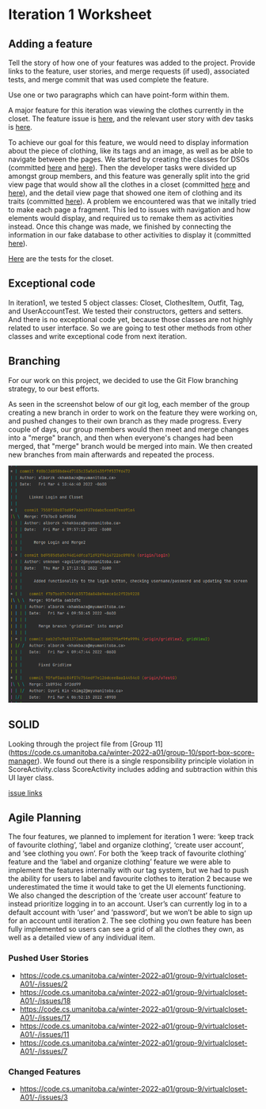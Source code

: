 Iteration 1 Worksheet
=====================

Adding a feature
-----------------

Tell the story of how one of your features was added to the project.
Provide links to the
feature, user stories, and merge requests (if used), associated tests, and merge commit
that was used complete the feature.

Use one or two paragraphs which can have point-form within them.

A major feature for this iteration was viewing the clothes currently in the closet. The feature issue is [here](https://code.cs.umanitoba.ca/winter-2022-a01/group-9/virtualcloset-A01/-/issues/12), and the relevant user story with dev tasks is [here](https://code.cs.umanitoba.ca/winter-2022-a01/group-9/virtualcloset-A01/-/issues/16).

To achieve our goal for this feature, we would need to display information about the piece of clothing, like its tags and an image, as well as be able to navigate between the pages. 
We started by creating the classes for DSOs (committed [here](https://code.cs.umanitoba.ca/winter-2022-a01/group-9/virtualcloset-A01/-/commit/0d249e77be41deac9950bfe66055804e9c6b221f) and [here](https://code.cs.umanitoba.ca/winter-2022-a01/group-9/virtualcloset-A01/-/commit/5be012121dc2e074d926d3ed0baaf35797ee1a26)). Then the developer tasks were divided up amongst group members, and this feature was generally split into the grid view page that would show all the clothes in a closet (committed [here](https://code.cs.umanitoba.ca/winter-2022-a01/group-9/virtualcloset-A01/-/commit/e3a391eb9f9a8de32c460cd8795fa98a4d44eea6) and [here](https://code.cs.umanitoba.ca/winter-2022-a01/group-9/virtualcloset-A01/-/commit/6ab2d7c9681372ab3d98caa18005295af9fa9994)), and the detail view page that showed one item of clothing and its traits (committed [here](https://code.cs.umanitoba.ca/winter-2022-a01/group-9/virtualcloset-A01/-/commit/f5bb73e782e75b6d7ac86c085a2025870fd64539)). A problem we encountered was that we initally tried to make each page a fragment. This led to issues with navigation and how elements would display, and required us to remake them as activities instead. Once this change was made, we finished by connecting the information in our fake database to other activities to display it (committed [here](https://code.cs.umanitoba.ca/winter-2022-a01/group-9/virtualcloset-A01/-/commit/db5678cbf8caf6237dac66d3a5954bad200870ec)).

[Here](https://code.cs.umanitoba.ca/winter-2022-a01/group-9/virtualcloset-A01/-/blob/main/app/src/test/java/com/example/virtualcloset/ClosetTest.java) are the tests for the closet.

Exceptional code
----------------

In iteration1, we tested 5 object classes: Closet, ClothesItem, Outfit, Tag, and UserAccountTest. We tested their constructors, getters and setters. And there is no exceptional code yet, because those classes are not highly related to user interface. So we are going to test other methods from other classes and write exceptional code from next iteration.

Branching
----------

For our work on this project, we decided to use the Git Flow branching strategy, to our best efforts.

As seen in the screenshot below of our git log, each member of the group creating a new branch in order
to work on the feature they were working on, and pushed changes to their own branch as they made progress.
Every couple of days, our group members would then meet and merge changes into a "merge" branch, and then
when everyone's changes had been merged, that "merge" branch would be merged into main. We then created new
branches from main afterwards and repeated the process.

![](app/src/main/res/drawable/gitflow.png)

SOLID
-----

Looking through the project file from  [Group 11] (https://code.cs.umanitoba.ca/winter-2022-a01/group-10/sport-box-score-manager). We found out there is a single responsibility principle violation in  ScoreActivity.class ScoreActivity includes adding and subtraction within this UI layer class.

[issue links](https://code.cs.umanitoba.ca/winter-2022-a01/group-10/sport-box-score-manager/-/issues/19)

Agile Planning
--------------

The four features, we planned to implement for iteration 1 were: ‘keep track of favourite clothing’, ‘label and organize clothing’, ‘create user account’, and ‘see clothing you own’. For both the ‘keep track of favourite clothing’ feature and the ‘label and organize clothing’ feature we were able to implement the features internally with our tag system, but we had to push the ability for users to label and favourite clothes to iteration 2 because we underestimated the time it would take to get the UI elements functioning. We also changed the description of the ‘create user account’ feature to instead prioritize logging in to an account. User’s can currently log in to a default account with ‘user’ and ‘password’, but we won’t be able to sign up for an account until iteration 2. The see clothing you own feature has been fully implemented so users can see a grid of all the clothes they own, as well as a detailed view of any individual item. 

### Pushed User Stories
-	https://code.cs.umanitoba.ca/winter-2022-a01/group-9/virtualcloset-A01/-/issues/2 
-	https://code.cs.umanitoba.ca/winter-2022-a01/group-9/virtualcloset-A01/-/issues/18
-	https://code.cs.umanitoba.ca/winter-2022-a01/group-9/virtualcloset-A01/-/issues/17
-	https://code.cs.umanitoba.ca/winter-2022-a01/group-9/virtualcloset-A01/-/issues/11 
-	https://code.cs.umanitoba.ca/winter-2022-a01/group-9/virtualcloset-A01/-/issues/7 

### Changed Features
-	https://code.cs.umanitoba.ca/winter-2022-a01/group-9/virtualcloset-A01/-/issues/3
